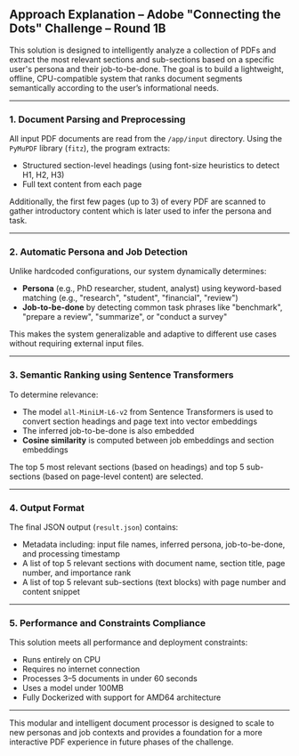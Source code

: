 
## Approach Explanation – Adobe "Connecting the Dots" Challenge – Round 1B

This solution is designed to intelligently analyze a collection of PDFs and extract the most relevant sections and sub-sections based on a specific user's persona and their job-to-be-done. The goal is to build a lightweight, offline, CPU-compatible system that ranks document segments semantically according to the user’s informational needs.

---

### 1. Document Parsing and Preprocessing

All input PDF documents are read from the `/app/input` directory. Using the `PyMuPDF` library (`fitz`), the program extracts:
- Structured section-level headings (using font-size heuristics to detect H1, H2, H3)
- Full text content from each page

Additionally, the first few pages (up to 3) of every PDF are scanned to gather introductory content which is later used to infer the persona and task.

---

### 2. Automatic Persona and Job Detection

Unlike hardcoded configurations, our system dynamically determines:
- **Persona** (e.g., PhD researcher, student, analyst) using keyword-based matching (e.g., "research", "student", "financial", "review")
- **Job-to-be-done** by detecting common task phrases like "benchmark", "prepare a review", "summarize", or "conduct a survey"

This makes the system generalizable and adaptive to different use cases without requiring external input files.

---

### 3. Semantic Ranking using Sentence Transformers

To determine relevance:
- The model `all-MiniLM-L6-v2` from Sentence Transformers is used to convert section headings and page text into vector embeddings
- The inferred job-to-be-done is also embedded
- **Cosine similarity** is computed between job embeddings and section embeddings

The top 5 most relevant sections (based on headings) and top 5 sub-sections (based on page-level content) are selected.

---

### 4. Output Format

The final JSON output (`result.json`) contains:
- Metadata including: input file names, inferred persona, job-to-be-done, and processing timestamp
- A list of top 5 relevant sections with document name, section title, page number, and importance rank
- A list of top 5 relevant sub-sections (text blocks) with page number and content snippet

---

### 5. Performance and Constraints Compliance

This solution meets all performance and deployment constraints:
- Runs entirely on CPU
- Requires no internet connection
- Processes 3–5 documents in under 60 seconds
- Uses a model under 100MB
- Fully Dockerized with support for AMD64 architecture

---

This modular and intelligent document processor is designed to scale to new personas and job contexts and provides a foundation for a more interactive PDF experience in future phases of the challenge.
